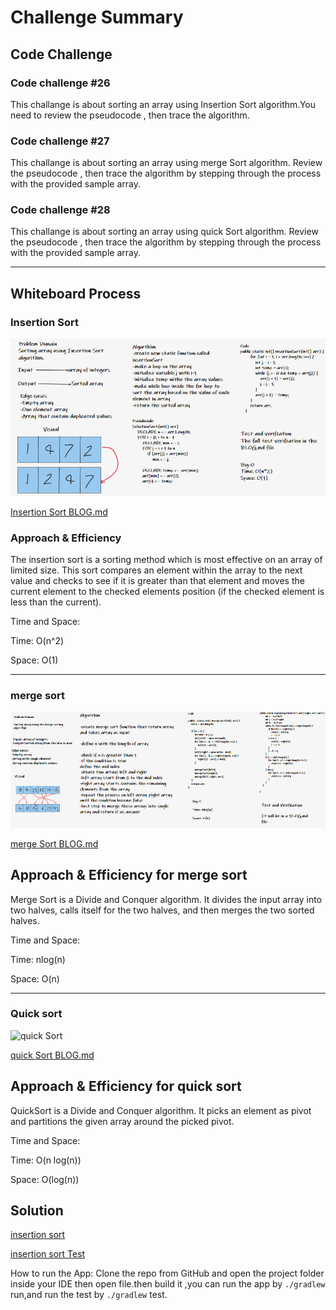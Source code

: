 # Challenge Summary
<!-- Description of the challenge -->

## Code Challenge

### Code challenge #26

This challange is about sorting an array using Insertion Sort algorithm.You need to review the pseudocode , then trace the algorithm.

### Code challenge #27

This challange is about sorting an array using merge Sort algorithm.
Review the pseudocode , then trace the algorithm by stepping through the process with the provided sample array.

### Code challenge #28

This challange is about sorting an array using quick Sort algorithm.
Review the pseudocode , then trace the algorithm by stepping through the process with the provided sample array.

--------

## Whiteboard Process
<!-- Embedded whiteboard image -->

### Insertion Sort

![Insertion Sort](img/codeChallenge26.png)

[Insertion Sort BLOG.md](BLOG.md)

### Approach & Efficiency
<!-- What approach did you take? Why? What is the Big O space/time for this approach? -->

The insertion sort is a sorting method which is most effective on an array of limited size. This sort compares an element within the array to the next value and checks to see if it is greater than that element and moves the current element to the checked elements position (if the checked element is less than the current).

Time and Space:

Time: O(n^2)

Space: O(1)

--------

### merge sort

![merge Sort](img/codeChallenge27.png)

[merge Sort BLOG.md](sorting/mergeSortBLOG.md)

## Approach & Efficiency for merge sort
<!-- What approach did you take? Why? What is the Big O space/time for this approach? -->

Merge Sort is a Divide and Conquer algorithm. It divides the input array into two halves, calls itself for the two halves, and then merges the two sorted halves.

Time and Space:

Time: nlog(n)

Space: O(n)

--------

### Quick sort

![quick Sort](./img/quickSorting.png)

[quick Sort BLOG.md](sorting/quickSortBLOG.md)

## Approach & Efficiency for quick sort
<!-- What approach did you take? Why? What is the Big O space/time for this approach? -->

QuickSort is a Divide and Conquer algorithm. It picks an element as pivot and partitions the given array around the picked pivot.

Time and Space:

Time: O(n log(n))

Space: O(log(n))

## Solution
<!-- Show how to run your code, and examples of it in action -->
[insertion sort](app/src/main/java/sorting/App.java)

[insertion sort Test](app/src/test/java/sorting/AppTest.java)

How to run the App:
Clone the repo from GitHub and open the project folder inside your IDE then open file.then build it ,you can run the app by `./gradlew` run,and run the test by `./gradlew` test.
